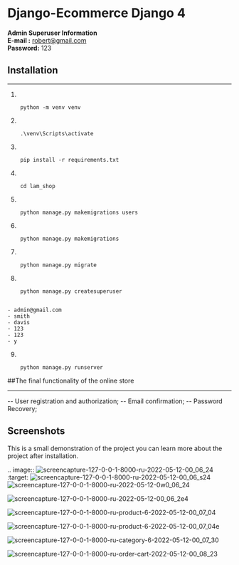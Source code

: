 # Django-Ecommerce Django 4

**Admin Superuser Information**  
**E-mail :** robert@gmail.com  
**Password:** 123

## Installation
---
1)
```
	python -m venv venv 
```

2)
```
	.\venv\Scripts\activate
```

3)
```
	pip install -r requirements.txt
```

4)
```
	cd lam_shop
```
	
5)
```
	python manage.py makemigrations users
```

6)	
```
	python manage.py makemigrations 
```
	
7)
```
	python manage.py migrate
```

8)
```
	python manage.py createsuperuser
```
	
```

- admin@gmail.com
- smith
- davis
- 123
- 123
- y

```

9)
```
	python manage.py runserver
```

##The final functionality of the online store

---

-- User registration and authorization;
-- Email confirmation;
-- Password Recovery;


## Screenshots

This is a small demonstration of the project you can learn more about the project after installation.

.. image:: ![screencapture-127-0-0-1-8000-ru-2022-05-12-00_06_24](https://user-images.githubusercontent.com/77085208/167948817-20617d8f-4735-41c6-b11c-582e8da52550.png)
	:target: ![screencapture-127-0-0-1-8000-ru-2022-05-12-00_06_s24](https://user-images.githubusercontent.com/77085208/167948943-863ef12f-9917-4050-9285-9b07a6334e40.png)
	![screencapture-127-0-0-1-8000-ru-2022-05-12-0w0_06_24](https://user-images.githubusercontent.com/77085208/167949027-9a842b11-f057-444b-9a90-bc1b95af5f0a.png)

![screencapture-127-0-0-1-8000-ru-2022-05-12-00_06_2e4](https://user-images.githubusercontent.com/77085208/167949138-f5be81cf-b114-422a-841f-7fcf087c3217.png)

![screencapture-127-0-0-1-8000-ru-product-6-2022-05-12-00_07_04](https://user-images.githubusercontent.com/77085208/167949177-5b6dbc85-b956-4182-a4ad-fb9a407bc1c8.png)

![screencapture-127-0-0-1-8000-ru-product-6-2022-05-12-00_07_04e](https://user-images.githubusercontent.com/77085208/167949422-3f7327c0-bba5-4af6-b294-06327e0a6b09.png)

![screencapture-127-0-0-1-8000-ru-category-6-2022-05-12-00_07_30](https://user-images.githubusercontent.com/77085208/167949431-0b731add-13cf-474c-8445-55173fe257f7.png)


![screencapture-127-0-0-1-8000-ru-order-cart-2022-05-12-00_08_23](https://user-images.githubusercontent.com/77085208/167949443-3a44d0cf-9cb3-4c38-aafd-1793f9a3edd2.png)





